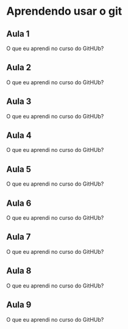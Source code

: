 # Aprendendo usar o git

## Aula 1
O que eu aprendi no curso do GitHUb?

## Aula 2
O que eu aprendi no curso do GitHUb?

## Aula 3
O que eu aprendi no curso do GitHUb?

## Aula 4
O que eu aprendi no curso do GitHUb?

## Aula 5
O que eu aprendi no curso do GitHUb?

## Aula 6
O que eu aprendi no curso do GitHUb?

## Aula 7
O que eu aprendi no curso do GitHUb?

## Aula 8
O que eu aprendi no curso do GitHUb?

## Aula 9
O que eu aprendi no curso do GitHUb?


